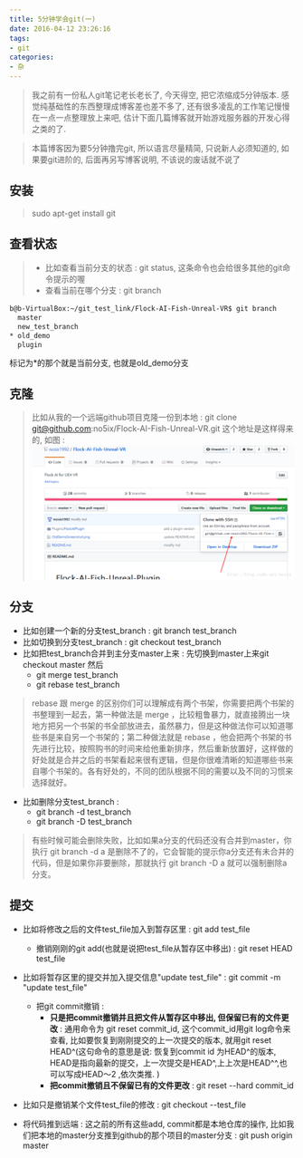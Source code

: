 ```yaml
---
title: 5分钟学会git(一)
date: 2016-04-12 23:26:16
tags: 
- git
categories:
- 杂
---
```


>我之前有一份私人git笔记老长老长了, 今天得空, 把它浓缩成5分钟版本.
感觉纯基础性的东西整理成博客差也差不多了, 还有很多凌乱的工作笔记慢慢在一点一点整理放上来吧, 
估计下面几篇博客就开始游戏服务器的开发心得之类的了.

> 本篇博客因为要5分钟撸完git, 所以语言尽量精简, 只说新人必须知道的, 如果要git进阶的, 后面再另写博客说明, 不该说的废话就不说了

## **安装**
> sudo apt-get install git


## **查看状态**

> - 比如查看当前分支的状态 : git status, 这条命令也会给很多其他的git命令提示的喔
> - 查看当前在哪个分支 : git branch
```
b@b-VirtualBox:~/git_test_link/Flock-AI-Fish-Unreal-VR$ git branch
  master
  new_test_branch
* old_demo
  plugin
```
标记为*的那个就是当前分支, 也就是old_demo分支

<!-- more -->

## **克隆**
> 比如从我的一个远端github项目克隆一份到本地 : git clone git@github.com:no5ix/Flock-AI-Fish-Unreal-VR.git
> 这个地址是这样得来的, 如图 : 
> ![克隆地址图](/img/git1.png)

## **分支**

- 比如创建一个新的分支test_branch : git branch test_branch
- 比如切换到分支test_branch : git checkout test_branch
- 比如把test_branch合并到主分支master上来 : 先切换到master上来git checkout  master 然后
	- git merge test_branch
	- git rebase test_branch
> rebase 跟 merge 的区别你们可以理解成有两个书架，你需要把两个书架的书整理到一起去，第一种做法是 merge ，比较粗鲁暴力，就直接腾出一块地方把另一个书架的书全部放进去，虽然暴力，但是这种做法你可以知道哪些书是来自另一个书架的；第二种做法就是 rebase ，他会把两个书架的书先进行比较，按照购书的时间来给他重新排序，然后重新放置好，这样做的好处就是合并之后的书架看起来很有逻辑，但是你很难清晰的知道哪些书来自哪个书架的。各有好处的，不同的团队根据不同的需要以及不同的习惯来选择就好。 

- 比如删除分支test_branch : 
	- git branch -d test_branch
	- git branch -D test_branch
> 有些时候可能会删除失败，比如如果a分支的代码还没有合并到master，你执行 git branch -d a 是删除不了的，它会智能的提示你a分支还有未合并的代码，但是如果你非要删除，那就执行 git branch -D a 就可以强制删除a分支。

## **提交**

- 比如将修改之后的文件test_file加入到暂存区里 : git add test_file
	- 撤销刚刚的git add(也就是说把test_file从暂存区中移出) : git reset HEAD test_file
- 比如将暂存区里的提交并加入提交信息"update test_file" : git commit -m "update test_file"
	- 把git commit撤销 : 
		-  **只是把commit撤销并且把文件从暂存区中移出, 但保留已有的文件更改** : 通用命令为 git reset commit_id, 这个commit_id用git log命令来查看, 比如要恢复到刚刚提交的上一次提交的版本, 就用git reset HEAD^(这句命令的意思是说: 恢复到commit id 为HEAD^的版本, HEAD是指向最新的提交，上一次提交是HEAD^,上上次是HEAD^^,也可以写成HEAD～2 ,依次类推. )
		- **把commit撤销且不保留已有的文件更改** :   git reset --hard commit_id
- 比如只是撤销某个文件test_file的修改 : git checkout --test_file

- 将代码推到远端 : 这之前的所有这些add, commit都是本地仓库的操作,  比如我们把本地的master分支推到github的那个项目的master分支 : git push origin master

